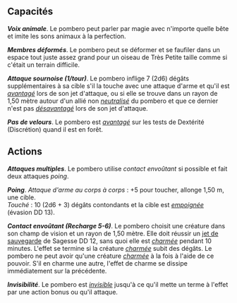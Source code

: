 ## Capacités
_**Voix animale**_. Le pombero peut parler par magie avec n'importe quelle bête et imite les sons animaux à la perfection.

_**Membres déformés**_. Le pombero peut se déformer et se faufiler dans un espace tout juste assez grand pour un oiseau de Très Petite taille comme si c'était un terrain difficile.

_**Attaque sournoise (1/tour)**_. Le pombero inflige 7 (2d6) dégâts supplémentaires à sa cible s'il la touche avec une attaque d'arme et qu'il est [_avantagé_](/utiliser-les-caracteristiques/#avantage-et-desavantage) lors de son jet d'attaque, ou si elle se trouve dans un rayon de 1,50 mètre autour d'un allié non [_neutralisé_](/gerer-la-sante-du-personnage/#neutralise) du pombero et que ce dernier n'est pas [_désavantagé_](/utiliser-les-caracteristiques/#avantage-et-desavantage) lors de son jet d'attaque.

_**Pas de velours**_. Le pombero est [_avantagé_](/utiliser-les-caracteristiques/#avantage-et-desavantage) sur les tests de Dextérité (Discrétion) quand il est en forêt.

## Actions
_**Attaques multiples**_. Le pombero utilise _contact envoûtant_ si possible et fait deux attaques _poing_.

_**Poing**_. _Attaque d'arme au corps à corps_ : +5 pour toucher, allonge 1,50 m, une cible.  
_Touché_ : 10 (2d6 + 3) dégâts contondants et la cible est [_empoignée_](/gerer-la-sante-du-personnage/#empoigne) (évasion DD 13).

_**Contact envoûtant (Recharge 5-6)**_. Le pombero choisit une créature dans son champ de vision et un rayon de 1,50 mètre. Elle doit réussir un [jet de sauvegarde](/utiliser-les-caracteristiques/#jets-de-sauvegarde) de Sagesse DD 12, sans quoi elle est [_charmée_](/gerer-la-sante-du-personnage/#charme) pendant 10 minutes. L'effet se termine si la créature [_charmée_](/gerer-la-sante-du-personnage/#charme) subit des dégâts. Le pombero ne peut avoir qu'une créature [_charmée_](/gerer-la-sante-du-personnage/#charme) à la fois à l'aide de ce pouvoir. S'il en charme une autre, l'effet de charme se dissipe immédiatement sur la précédente.

_**Invisibilité**_. Le pombero est [_invisible_](/gerer-la-sante-du-personnage/#invisible) jusqu'à ce qu'il mette un terme à l'effet par une action bonus ou qu'il attaque.
